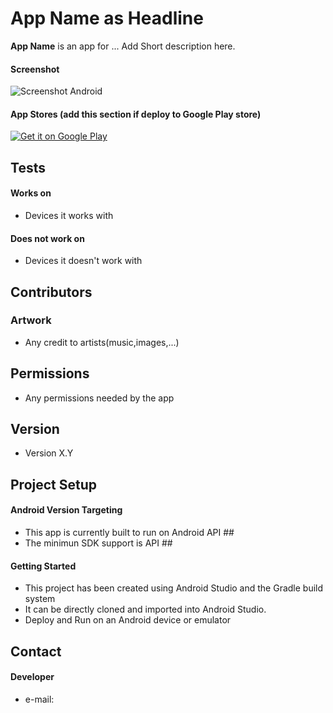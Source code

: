 App Name as Headline
======
**App Name** is an app for ... Add Short description here.

#### Screenshot
![Screenshot Android](http://url/screenshot-appname-android.png "screenshot Android")

#### App Stores (add this section if deploy to Google Play store)
<!-- edit this image location -->
[![Get it on Google Play](https://raw.github.com/repat/README-template/master/googleplay.png)](https://play.google.com/store/apps/details?id=com.package.path)

## Tests
#### Works on
* Devices it works with

#### Does not work on
* Devices it doesn't work with

## Contributors
### Artwork
* Any credit to artists(music,images,...)

## Permissions
* Any permissions needed by the app

## Version 
* Version X.Y

## Project Setup
#### Android Version Targeting
* This app is currently built to run on Android API ##
* The minimun SDK support is API ##  

#### Getting Started
* This project has been created using Android Studio and the Gradle build system 
* It can be directly cloned and imported into Android Studio.
* Deploy and Run on an Android device or emulator

## Contact
#### Developer
* e-mail: 
